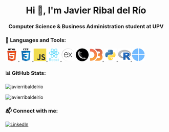 <h1 align="center">Hi 👋, I'm Javier Ribal del Río</h1>
<h3 align="center">Computer Science & Business Administration student at UPV</h3>

<h3 align="left">🧰 Languages and Tools:</h3>
<p align="left">
  <!-- Web Development -->
  <a href="https://www.w3.org/html/" target="_blank">
    <img src="https://raw.githubusercontent.com/devicons/devicon/master/icons/html5/html5-original-wordmark.svg" alt="HTML5" width="40" height="40"/>
  </a>
  <a href="https://www.w3schools.com/css/" target="_blank">
    <img src="https://raw.githubusercontent.com/devicons/devicon/master/icons/css3/css3-original-wordmark.svg" alt="CSS3" width="40" height="40"/>
  </a>
  <a href="https://developer.mozilla.org/en-US/docs/Web/JavaScript" target="_blank">
    <img src="https://raw.githubusercontent.com/devicons/devicon/master/icons/javascript/javascript-original.svg" alt="JavaScript" width="40" height="40"/>
  </a>
  <a href="https://reactjs.org/" target="_blank">
    <img src="https://raw.githubusercontent.com/devicons/devicon/master/icons/react/react-original-wordmark.svg" alt="React" width="40" height="40"/>
  </a>
  <img src="express.png" alt="Express.js" width="40" height="40"/>
  <img src="flask.png" alt="Flask" width="40" height="40"/>
  <a href="https://d3js.org/" target="_blank">
    <img src="https://raw.githubusercontent.com/devicons/devicon/master/icons/d3js/d3js-original.svg" alt="D3.js" width="40" height="40"/>
  </a>

  <!-- Data Science -->
  <a href="https://www.python.org" target="_blank">
    <img src="https://raw.githubusercontent.com/devicons/devicon/master/icons/python/python-original.svg" alt="Python" width="40" height="40"/>
  </a>
  <a href="https://www.r-project.org/" target="_blank">
    <img src="https://raw.githubusercontent.com/devicons/devicon/master/icons/r/r-original.svg" alt="R" width="40" height="40"/>
  </a>
  <img src="quarto_logo.png" alt="Quarto" width="40" height="40"/>
</p>

<h3 align="left">📊 GitHub Stats:</h3>

<p>
  <img align="center" src="https://github-readme-stats.vercel.app/api?username=javierribaldelrio&show_icons=true&locale=en" alt="javierribaldelrio" />
</p>
<p>
  <img align="center" src="https://github-readme-streak-stats.herokuapp.com/?user=javierribaldelrio" alt="javierribaldelrio" />
</p>

<h3 align="left">📬 Connect with me:</h3>
<p align="left">
  <a href="https://linkedin.com/in/javier-ribal-del-rio" target="blank">
    <img align="center" src="https://raw.githubusercontent.com/rahuldkjain/github-profile-readme-generator/master/src/images/icons/Social/linked-in-alt.svg" alt="LinkedIn" height="30" width="40" />
  </a>
</p>
